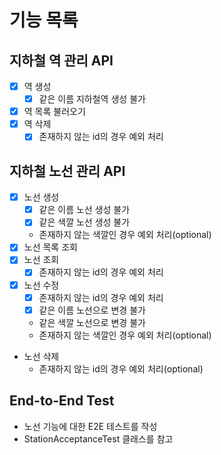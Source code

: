 # 기능 목록

## 지하철 역 관리 API

- [x] 역 생성
  - [x] 같은 이름 지하철역 생성 불가
- [x] 역 목록 불러오기
- [x] 역 삭제
  - [x] 존재하지 않는 id의 경우 예외 처리
    
## 지하철 노선 관리 API

- [x] 노선 생성
    - [x] 같은 이름 노선 생성 불가
    - [x] 같은 색깔 노선 생성 불가
    - 존재하지 않는 색깔인 경우 예외 처리(optional)
- [x] 노선 목록 조회
- [x] 노선 조회
    - [x] 존재하지 않는 id의 경우 예외 처리
- [x] 노선 수정
    - [x] 존재하지 않는 id의 경우 예외 처리
    - [x] 같은 이름 노선으로 변경 불가
    - 같은 색깔 노선으로 변경 불가
    - 존재하지 않는 색깔인 경우 예외 처리(optional)
- 노선 삭제
    - 존재하지 않는 id의 경우 예외 처리(optional)
    
## End-to-End Test

- 노선 기능에 대한 E2E 테스트를 작성
- StationAcceptanceTest 클래스를 참고